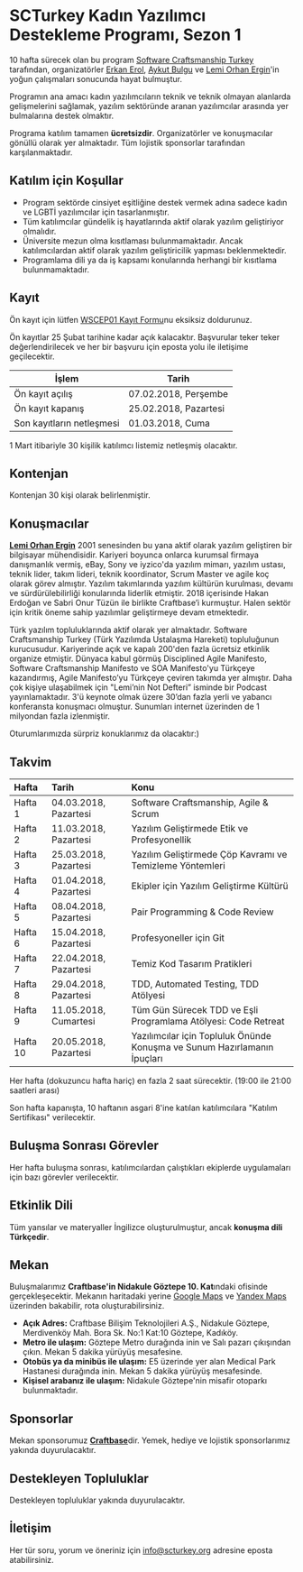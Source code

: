 # SCTurkey Kadın Yazılımcı Destekleme Programı, Sezon 1

10 hafta sürecek olan bu program [Software Craftsmanship Turkey](https://www.meetup.com/Software-Craftsmanship-Turkey/) tarafından, organizatörler [Erkan Erol](https://www.linkedin.com/in/erkanerol/), [Aykut Bulgu](https://www.linkedin.com/in/mabulgu/) ve [Lemi Orhan Ergin](https://www.linkedin.com/in/lemiorhan/)'in yoğun çalışmaları sonucunda hayat bulmuştur. 

Programın ana amacı kadın yazılımcıların teknik ve teknik olmayan alanlarda gelişmelerini sağlamak, yazılım sektöründe aranan yazılımcılar arasında yer bulmalarına destek olmaktır. 

Programa katılım tamamen **ücretsizdir**. Organizatörler ve konuşmacılar gönüllü olarak yer almaktadır. Tüm lojistik sponsorlar tarafından karşılanmaktadır. 

## Katılım için Koşullar

* Program sektörde cinsiyet eşitliğine destek vermek adına sadece kadın ve LGBTİ yazılımcılar için tasarlanmıştır.
* Tüm katılımcılar gündelik iş hayatlarında aktif olarak yazılım geliştiriyor olmalıdır.
* Üniversite mezun olma kısıtlaması bulunmamaktadır. Ancak katılımcılardan aktif olarak yazılım geliştiricilik yapması beklenmektedir.
* Programlama dili ya da iş kapsamı konularında herhangi bir kısıtlama bulunmamaktadır.

## Kayıt

Ön kayıt için lütfen [WSCEP01 Kayıt Formu](http://google.com)nu eksiksiz doldurunuz. 

Ön kayıtlar 25 Şubat tarihine kadar açık kalacaktır. Başvurular teker teker değerlendirilecek ve her bir başvuru için eposta yolu ile iletişime geçilecektir. 

| İşlem | Tarih |
| --- | --- |
| Ön kayıt açılış | 07.02.2018, Perşembe | 
| Ön kayıt kapanış | 25.02.2018, Pazartesi | 
| Son kayıtların netleşmesi | 01.03.2018, Cuma |

1 Mart itibariyle 30 kişilik katılımcı listemiz netleşmiş olacaktır.

## Kontenjan

Kontenjan 30 kişi olarak belirlenmiştir.

## Konuşmacılar

[**Lemi Orhan Ergin**](https://www.linkedin.com/in/lemiorhan) 2001 senesinden bu yana aktif olarak yazılım geliştiren bir bilgisayar mühendisidir. Kariyeri boyunca onlarca kurumsal firmaya danışmanlık vermiş, eBay, Sony ve iyzico'da yazılım mimarı, yazılım ustası, teknik lider, takım lideri, teknik koordinator, Scrum Master ve agile koç olarak görev almıştır. Yazılım takımlarında yazılım kültürün kurulması, devamı ve sürdürülebilirliği konularında liderlik etmiştir. 2018 içerisinde Hakan Erdoğan ve Sabri Onur Tüzün ile birlikte Craftbase’i kurmuştur. Halen sektör için kritik öneme sahip yazılımlar geliştirmeye devam etmektedir.

Türk yazılım topluluklarında aktif olarak yer almaktadır. Software Craftsmanship Turkey (Türk Yazılımda Ustalaşma Hareketi) topluluğunun kurucusudur. Kariyerinde açık ve kapalı 200'den fazla ücretsiz etkinlik organize etmiştir. Dünyaca kabul görmüş Disciplined Agile Manifesto, Software Craftsmanship Manifesto ve SOA Manifesto'yu Türkçeye kazandırmış, Agile Manifesto’yu Türkçeye çeviren takımda yer almıştır. Daha çok kişiye ulaşabilmek için "Lemi’nin Not Defteri” isminde bir Podcast yayınlamaktadır. 3'ü keynote olmak üzere 30’dan fazla yerli ve yabancı konferansta konuşmacı olmuştur. Sunumları internet üzerinden de 1 milyondan fazla izlenmiştir.

Oturumlarımızda sürpriz konuklarımız da olacaktır:)

## Takvim

| Hafta | Tarih | Konu |
|:--- |:--- |:--- |
| Hafta 1  | 04.03.2018, Pazartesi | Software Craftsmanship, Agile & Scrum |
| Hafta 2  | 11.03.2018, Pazartesi | Yazılım Geliştirmede Etik ve Profesyonellik |
| Hafta 3  | 25.03.2018, Pazartesi | Yazılım Geliştirmede Çöp Kavramı ve Temizleme Yöntemleri |
| Hafta 4  | 01.04.2018, Pazartesi | Ekipler için Yazılım Geliştirme Kültürü |
| Hafta 5  | 08.04.2018, Pazartesi | Pair Programming & Code Review |
| Hafta 6  | 15.04.2018, Pazartesi | Profesyoneller için Git  |
| Hafta 7  | 22.04.2018, Pazartesi | Temiz Kod Tasarım Pratikleri |
| Hafta 8  | 29.04.2018, Pazartesi | TDD, Automated Testing, TDD Atölyesi |
| Hafta 9  | 11.05.2018, Cumartesi | Tüm Gün Sürecek TDD ve Eşli Programlama Atölyesi: Code Retreat |
| Hafta 10 | 20.05.2018, Pazartesi | Yazılımcılar için Topluluk Önünde Konuşma ve Sunum Hazırlamanın İpuçları |

Her hafta (dokuzuncu hafta hariç) en fazla 2 saat sürecektir. (19:00 ile 21:00 saatleri arası)

Son hafta kapanışta, 10 haftanın asgari 8'ine katılan katılımcılara "Katılım Sertifikası" verilecektir.

## Buluşma Sonrası Görevler 

Her hafta buluşma sonrası, katılımcılardan çalıştıkları ekiplerde uygulamaları için bazı görevler verilecektir. 

## Etkinlik Dili

Tüm yansılar ve materyaller İngilizce oluşturulmuştur, ancak **konuşma dili Türkçedir**.

## Mekan

Buluşmalarımız **Craftbase'in Nidakule Göztepe 10. Kat**ındaki ofisinde gerçekleşecektir. Mekanın haritadaki yerine [Google Maps](https://goo.gl/maps/cfUZaPFvw7L2) ve [Yandex Maps](https://yandex.com.tr/maps/-/CBR3iUcs0B) üzerinden bakabilir, rota oluşturabilirsiniz.

* **Açık Adres:** Craftbase Bilişim Teknolojileri A.Ş., Nidakule Göztepe, Merdivenköy Mah. Bora Sk. No:1 Kat:10 Göztepe, Kadıköy.
* **Metro ile ulaşım:** Göztepe Metro durağında inin ve Salı pazarı çıkışından çıkın. Mekan 5 dakika yürüyüş mesafesine.
* **Otobüs ya da minibüs ile ulaşım:** E5 üzerinde yer alan Medical Park Hastanesi durağında inin. Mekan 5 dakika yürüyüş mesafesinde. 
* **Kişisel arabanız ile ulaşım:** Nidakule Göztepe'nin misafir otoparkı bulunmaktadır.

## Sponsorlar

Mekan sponsorumuz [**Craftbase**](https://craftbase.io)dir.
Yemek, hediye ve lojistik sponsorlarımız yakında duyurulacaktır.

## Destekleyen Topluluklar

Destekleyen topluluklar yakında duyurulacaktır.

## İletişim

Her tür soru, yorum ve öneriniz için [info@scturkey.org](mailto:info@scturkey.org) adresine eposta atabilirsiniz.
